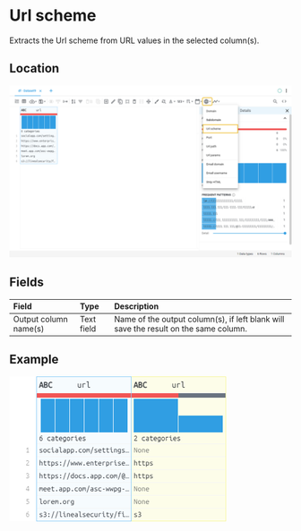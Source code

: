 # Url scheme
Extracts the Url scheme from URL values in the selected column(s).
## Location
![Url scheme on the interface](../../docs/screenshots/location/url_scheme.png)
## Fields
| Field | Type | Description |
| :--- | :--- | :--- |
| Output column name(s) | Text field | Name of the output column(s), if left blank will save the result on the same column. |
## Example
![Url scheme example](../../docs/screenshots/table/url_scheme.png)